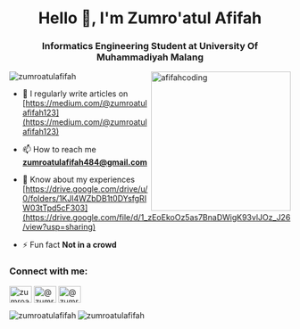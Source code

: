<h1 align="center">Hello 👋, I'm Zumro'atul Afifah</h1>
<h3 align="center">Informatics Engineering Student at University Of Muhammadiyah Malang</h3>

<img align="right" alt="afifahcoding" width ="250" src="https://i.pinimg.com/originals/f0/f0/d9/f0f0d932d6e39c7af5aa305cbd8da735.gif">

<p align="left"> <img src="https://komarev.com/ghpvc/?username=zumroatulafifah&label=Profile%20views&color=0e75b6&style=flat" alt="zumroatulafifah" /> </p>

- 📝 I regularly write articles on [https://medium.com/@zumroatulafifah123](https://medium.com/@zumroatulafifah123)

- 📫 How to reach me **zumroatulafifah484@gmail.com**

- 📄 Know about my experiences [https://drive.google.com/drive/u/0/folders/1KJl4WZbDB1t0DYsfgRIW03tTpd5cF303](https://drive.google.com/file/d/1_zEoEkoOz5as7BnaDWigK93vlJOz_J26/view?usp=sharing)

- ⚡ Fun fact **Not in a crowd**

<h3 align="left">Connect with me:</h3>
<p align="left">
<a href="https://instagram.com/zumroatul.af" target="blank"><img align="center" src="https://raw.githubusercontent.com/rahuldkjain/github-profile-readme-generator/master/src/images/icons/Social/instagram.svg" alt="zumroatul.af" height="30" width="40" /></a>
<a href="https://medium.com/@zumroatulafifah123" target="blank"><img align="center" src="https://raw.githubusercontent.com/rahuldkjain/github-profile-readme-generator/master/src/images/icons/Social/medium.svg" alt="@zumroatulafifah123" height="30" width="40" /></a>
<a href="https://www.youtube.com/c/@zumroatulafifah973" target="blank"><img align="center" src="https://raw.githubusercontent.com/rahuldkjain/github-profile-readme-generator/master/src/images/icons/Social/youtube.svg" alt="@zumroatulafifah973" height="30" width="40" /></a>
</p>



<p><img align="left" src="https://github-readme-stats.vercel.app/api/top-langs?username=zumroatulafifah&show_icons=true&locale=en&layout=compact" alt="zumroatulafifah" /></p>


<p><img align="center" src="https://github-readme-streak-stats.herokuapp.com/?user=zumroatulafifah&" alt="zumroatulafifah" /></p>
